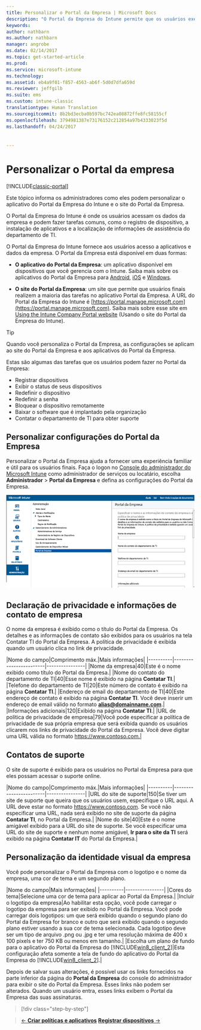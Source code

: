 ```yaml
---
title: Personalizar o Portal da Empresa | Microsoft Docs
description: "O Portal da Empresa do Intune permite que os usuários executem tarefas comuns como registrar dispositivos, instalar aplicativos e localizar informações do departamento de IT."
keywords: 
author: nathbarn
ms.author: nathbarn
manager: angrobe
ms.date: 02/14/2017
ms.topic: get-started-article
ms.prod: 
ms.service: microsoft-intune
ms.technology: 
ms.assetid: eb4a9f01-f857-4563-ab6f-5d0d7dfa659d
ms.reviewer: jeffgilb
ms.suite: ems
ms.custom: intune-classic
translationtype: Human Translation
ms.sourcegitcommit: 8b2bd3ecba0b597bc742ea08872ffe8fc58155cf
ms.openlocfilehash: 3794981387e73176152c212854a97b4333023f5d
ms.lasthandoff: 04/24/2017


---
```


# <a name="customize-the-company-portal"></a>Personalizar o Portal da empresa

[!INCLUDE[classic-portal](../includes/classic-portal.md)]

Este tópico informa os administradores como eles podem personalizar o aplicativo do Portal da Empresa do Intune e o site do Portal da Empresa.

O Portal da Empresa do Intune é onde os usuários acessam os dados da empresa e podem fazer tarefas comuns, como o registro de dispositivo, a instalação de aplicativos e a localização de informações de assistência do departamento de TI.

O Portal da Empresa do Intune fornece aos usuários acesso a aplicativos e dados da empresa. O Portal da Empresa está disponível em duas formas:

-   **O aplicativo do Portal da Empresa**: um aplicativo disponível em dispositivos que você gerencia com o Intune. Saiba mais sobre os aplicativos do Portal da Empresa para [Android](/Intune/EndUser/using-your-android-device-with-intune), [iOS](/Intune/EndUser/using-your-iOS-or-macOS-device-with-intune) e [Windows](/Intune/EndUser/using-your-windows-device-with-intune).


- **O site do Portal da Empresa**: um site que permite que usuários finais realizem a maioria das tarefas no aplicativo Portal da Empresa. A URL do Portal da Empresa do Intune é [https://portal.manage.microsoft.com](https://portal.manage.microsoft.com). Saiba mais sobre esse site em [Using the Intune Company Portal website](/Intune/EndUser/using-the-intune-company-portal-website) (Usando o site do Portal da Empresa do Intune).

> [!TIP]
> Quando você personaliza o Portal da Empresa, as configurações se aplicam ao site do Portal da Empresa e aos aplicativos do Portal da Empresa.

Estas são algumas das tarefas que os usuários podem fazer no Portal da Empresa:

-   Registrar dispositivos
-   Exibir o status de seus dispositivos
-   Redefinir o dispositivo
-   Redefinir a senha
-   Bloquear o dispositivo remotamente
-   Baixar o software que é implantado pela organização
-   Contatar o departamento de TI para obter suporte

## <a name="customize-company-portal-settings"></a>Personalizar configurações do Portal da Empresa
Personalizar o Portal da Empresa ajuda a fornecer uma experiência familiar e útil para os usuários finais. Faça o logon no [Console do administrador do Microsoft Intune](https://manage.microsoft.com) como administrador de serviços ou locatário, escolha **Administrador** &gt; **Portal da Empresa** e defina as configurações do Portal da Empresa.

![admin-console-admin-workspace-comp-portal-settings](./media/companyportal.png)

## <a name="company-contact-information-and-privacy-statement"></a>Declaração de privacidade e informações de contato de empresa
O nome da empresa é exibido como o título do Portal da Empresa. Os detalhes e as informações de contato são exibidos para os usuários na tela Contatar TI do Portal da Empresa. A política de privacidade é exibida quando um usuário clica no link de privacidade.

|Nome do campo|Comprimento máx.|Mais informações|
    |----------|------------------------|----------------|
    |Nome da empresa|40|Este é o nome exibido como título do Portal da Empresa.|
    |Nome do contato do departamento de TI|40|Esse nome é exibido na página **Contatar TI**.|
    |Telefone do departamento de TI|20|Este número de contato é exibido na página **Contatar TI**.|
    |Endereço de email do departamento de TI|40|Este endereço de contato é exibido na página **Contatar TI**. Você deve inserir um endereço de email válido no formato **alias@domainname.com**.|
    |Informações adicionais|120|Exibido na página **Contatar TI**.|
    |URL de política de privacidade de empresa|79|Você pode especificar a política de privacidade de sua própria empresa que será exibida quando os usuários clicarem nos links de privacidade do Portal da Empresa. Você deve digitar uma URL válida no formato https://www.contoso.com.|

## <a name="support-contacts"></a>Contatos de suporte
O site de suporte é exibido para os usuários no Portal da Empresa para que eles possam acessar o suporte online.

|Nome do campo|Comprimento máx.|Mais informações|
    |----------|------------------------|----------------|
    |URL do site de suporte|150|Se tiver um site de suporte que queira que os usuários usem, especifique o URL aqui. A URL deve estar no formato https://www.contoso.com. Se você não especificar uma URL, nada será exibido no site de suporte da página **Contatar TI**, no Portal da Empresa.|
    |Nome do site|40|Este é o nome amigável exibido para a URL do site de suporte. Se você especificar uma URL do site de suporte e nenhum nome amigável, **Ir para o site da TI** será exibido na página **Contatar IT** do Portal da Empresa.|

## <a name="company-branding-customization"></a>Personalização da identidade visual da empresa
Você pode personalizar o Portal da Empresa com o logotipo e o nome da empresa, uma cor de tema e um segundo plano.

|Nome do campo|Mais informações|
    |----------|----------------|
    |Cores do tema|Selecione uma cor de tema para aplicar ao Portal da Empresa.|
    |Incluir o logotipo da empresa|Ao habilitar esta opção, você pode carregar o logotipo da empresa para ser exibido no Portal da Empresa. Você pode carregar dois logotipos: um que será exibido quando o segundo plano do Portal da Empresa for branco e outro que será exibido quando o segundo plano estiver usando a sua cor de tema selecionada. Cada logotipo deve ser um tipo de arquivo .png ou .jpg e ter uma resolução máxima de 400 x 100 pixels e ter 750 KB ou menos em tamanho.|
    |Escolha um plano de fundo para o aplicativo do Portal da Empresa do [!INCLUDE[win8_client_2](../includes/win8_client_2_md.md)]|Esta configuração afeta somente a tela de fundo do aplicativo do Portal da Empresa do [!INCLUDE[win8_client_2](../includes/win8_client_2_md.md)].|


Depois de salvar suas alterações, é possível usar os links fornecidos na parte inferior da página do **Portal da Empresa** do console do administrador para exibir o site do Portal da Empresa. Esses links não podem ser alterados. Quando um usuário entra, esses links exibem o Portal da Empresa das suas assinaturas.

>[!div class="step-by-step"]

>[&larr; **Criar políticas e aplicativos**](.\start-with-a-paid-subscription-to-microsoft-intune-step-6.md)       [**Registrar dispositivos** &rarr;](.\start-with-a-paid-subscription-to-microsoft-intune-step-8.md)  

